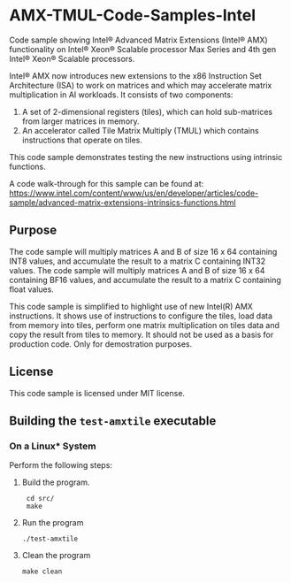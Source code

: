 # AMX-TMUL-Code-Samples-Intel
Code sample showing Intel® Advanced Matrix Extensions (Intel® AMX) functionality on Intel® Xeon® Scalable processor Max Series and 4th gen Intel® Xeon® Scalable processors.

Intel® AMX now introduces new extensions to the x86 Instruction Set Architecture (ISA) to work on matrices and which may accelerate matrix multiplication in AI workloads. It consists of two components:

1. A set of 2-dimensional registers (tiles), which can hold sub-matrices from larger matrices in memory.
2. An accelerator called Tile Matrix Multiply (TMUL) which contains instructions that operate on tiles.

This code sample demonstrates testing the new instructions using intrinsic functions.

A code walk-through for this sample can be found at:
https://www.intel.com/content/www/us/en/developer/articles/code-sample/advanced-matrix-extensions-intrinsics-functions.html


## Purpose

The code sample will multiply matrices A and B of size 16 x 64 containing INT8 values, and accumulate the result to a matrix C containing INT32 values.
The code sample will multiply matrices A and B of size 16 x 64 containing BF16 values, and accumulate the result to a matrix C containing float values.

This code sample is simplified to highlight use of new Intel(R) AMX instructions. It shows use of instructions to configure the tiles, load data from memory into tiles, perform one matrix multiplication on tiles data and copy the result from tiles to memory. It should not be used as a basis for production code. Only for demostration purposes.

## License

This code sample is licensed under MIT license.  

##  Building the `test-amxtile` executable 

### On a Linux* System
Perform the following steps:
1. Build the program. 

   ```   
    cd src/ 
    make 
    ```

2. Run the program 

    ```
    ./test-amxtile  
    ```

3. Clean the program  
  
    ```
    make clean  
    ```

